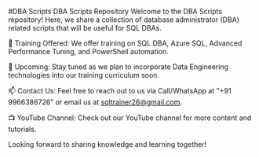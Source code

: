 #DBA Scripts
DBA Scripts Repository
Welcome to the DBA Scripts repository! Here, we share a collection of database administrator (DBA) related scripts that will be useful for SQL DBAs.

👀 Training Offered:
We offer training on SQL DBA, Azure SQL, Advanced Performance Tuning, and PowerShell automation.

💞️ Upcoming:
Stay tuned as we plan to incorporate Data Engineering technologies into our training curriculum soon.

📫 Contact Us:
Feel free to reach out to us via Call/WhatsApp at "+91 9966386726" or email us at sqltrainer26@gmail.com.

📺 YouTube Channel:
Check out our YouTube channel for more content and tutorials. 

Looking forward to sharing knowledge and learning together!
